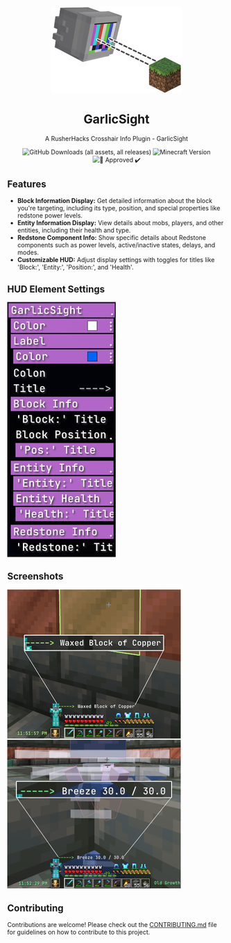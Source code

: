 <p align="center">
    <img src="assets/GarlicSight.png" alt="GarlicSight Logo" width="300">
</p>

<h1 align="center">GarlicSight</h1>

<p align="center">A RusherHacks Crosshair Info Plugin - GarlicSight</p>

<p align="center">
  <img src="https://img.shields.io/github/downloads/GarlicRot/GarlicSight/total?label=Downloads" alt="GitHub Downloads (all assets, all releases)">
  <img src="https://img.shields.io/badge/Minecraft-1.20.1%20--%201.21-62b47a?style=flat&logo=minecraft&logoColor=white" alt="Minecraft Version">
  <img src="https://img.shields.io/badge/%F0%9F%A7%84-Approved%20%E2%9C%94%EF%B8%8F-blue?style=flat" alt="🧄 Approved ✔️">
</p>

## Features

- **Block Information Display:** Get detailed information about the block you're targeting, including its type, position, and special properties like redstone power levels.
- **Entity Information Display:** View details about mobs, players, and other entities, including their health and type.
- **Redstone Component Info:** Show specific details about Redstone components such as power levels, active/inactive states, delays, and modes.
- **Customizable HUD:** Adjust display settings with toggles for titles like 'Block:', 'Entity:', 'Position:', and 'Health'.

## HUD Element Settings

<p align="left">
    <img src="assets/hudinfo.png" alt="HUD Information" width="250">
</p>

## Screenshots

<p align="left">
  <img src="assets/blockinfo.png" alt="Block Information" width="400">
  <img src="assets/entityinfo.png" alt="Entity Information" width="400">
</p>

## Contributing

Contributions are welcome! Please check out the [CONTRIBUTING.md](CONTRIBUTING.md) file for guidelines on how to contribute to this project.
